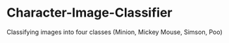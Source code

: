 # Character-Image-Classifier
Classifying images into four classes (Minion, Mickey Mouse, Simson, Poo)
